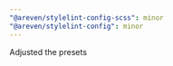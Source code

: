 ```yaml
---
"@areven/stylelint-config-scss": minor
"@areven/stylelint-config": minor
---
```


Adjusted the presets
